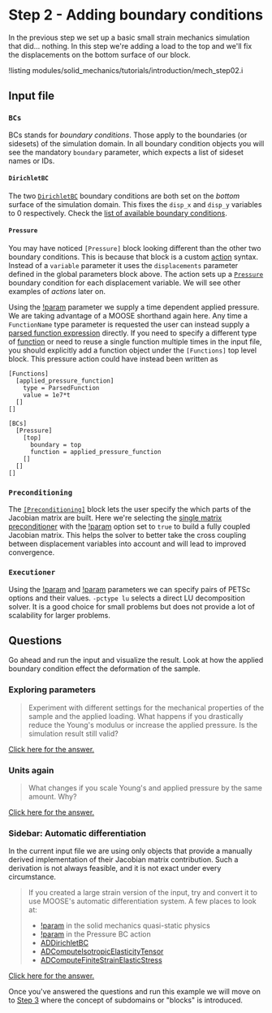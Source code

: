 # Step 2 - Adding boundary conditions

In the previous step we set up a basic small strain mechanics simulation that
did... nothing. In this step we're adding a load to the top and we'll fix the
displacements on the bottom surface of our block.

!listing modules/solid_mechanics/tutorials/introduction/mech_step02.i

## Input file

### `BCs`

BCs stands for *boundary conditions*. Those apply to the boundaries (or
sidesets) of the simulation domain. In all boundary condition objects you will
see the mandatory `boundary` parameter, which expects a list of sideset names or
IDs.

#### `DirichletBC`

The two [`DirichletBC`](DirichletBC.md) boundary conditions are both set on the
*bottom* surface of the simulation domain. This fixes the `disp_x` and `disp_y`
variables to 0 respectively. Check the
[list of available boundary conditions](tutorials/introduction/supplemental02.md).

#### `Pressure`

You may have noticed `[Pressure]` block looking different than the other two
boundary conditions. This is because that block is a custom
[action](PressureAction.md) syntax. Instead of a `variable` parameter it uses
the `displacements` parameter defined in the global parameters block above. The
action sets up a [`Pressure`](Pressure.md) boundary condition for each
displacement variable. We will see other examples of *actions* later on.

Using the [!param](/BCs/Pressure/PressureAction/function) parameter we supply a
time dependent applied pressure. We are taking advantage of a MOOSE shorthand
again here. Any time a `FunctionName` type parameter is requested the user can
instead supply a [parsed function expression](MooseParsedFunction.md) directly.
If you need to specify a different type of [function](Functions/index.md) or
need to reuse a single function multiple times in the input file, you should
explicitly add a function object under the `[Functions]` top level block. This
pressure action could have instead been written as

```
[Functions]
  [applied_pressure_function]
    type = ParsedFunction
    value = 1e7*t
  []
[]

[BCs]
  [Pressure]
    [top]
      boundary = top
      function = applied_pressure_function
    []
  []
[]

```

### `Preconditioning`

The [`[Preconditioning]`](syntax/Preconditioning/index.md) block lets the user
specify the which parts of the Jacobian matrix are built. Here we're selecting
the [single matrix preconditioner](SingleMatrixPreconditioner.md) with the
[!param](/Preconditioning/SMP/full) option set to `true` to build a fully
coupled Jacobian matrix. This helps the solver to better take the cross coupling
between displacement variables into account and will lead to improved
convergence.

### `Executioner`

Using the [!param](/Executioner/Transient/petsc_options_iname) and
[!param](/Executioner/Transient/petsc_options_value) parameters we can specify
pairs of PETSc options and their values. `-pctype lu` selects a direct LU
decomposition solver. It is a good choice for small problems  but does not provide
a lot of scalability for larger problems.

## Questions

Go ahead and run the input and visualize the result. Look at how the applied
boundary condition effect the deformation of the sample.

### Exploring parameters

> Experiment with different settings for the mechanical properties of the sample
> and the applied loading. What happens if you drastically reduce the Young's
> modulus or increase the applied pressure. Is the simulation result still valid?

[Click here for the answer.](solid_mechanics/tutorials/introduction/answer02a.md)

### Units again

> What changes if you scale Young's and applied pressure by the same amount. Why?

[Click here for the answer.](solid_mechanics/tutorials/introduction/answer02b.md)

### Sidebar: Automatic differentiation

In the current input file we are using only objects that provide a manually
derived implementation of their Jacobian matrix contribution. Such a derivation
is not always feasible, and it is not exact under every circumstance.

> If you created a large strain version of the input, try and convert it to use
> MOOSE's automatic differentiation system. A few places to look at:
>
> - [!param](/Physics/SolidMechanics/QuasiStatic/QuasiStaticSolidMechanicsPhysics/use_automatic_differentiation) in the solid mechanics quasi-static physics
> - [!param](/BCs/Pressure/PressureAction/use_automatic_differentiation) in the Pressure BC action
> - [ADDirichletBC](ADDirichletBC.md)
> - [ADComputeIsotropicElasticityTensor](ComputeIsotropicElasticityTensor.md)
> - [ADComputeFiniteStrainElasticStress](ADComputeFiniteStrainElasticStress.md)

[Click here for the answer.](solid_mechanics/tutorials/introduction/answer02c.md)

Once you've answered the questions and run this example we will move on to
[Step 3](solid_mechanics/tutorials/introduction/step03.md) where the concept of subdomains or "blocks" is
introduced.
